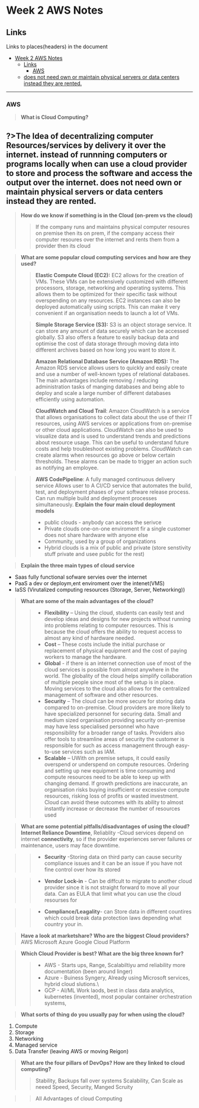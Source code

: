 # Week 2 AWS Notes 

## Links
Links to places(headers) in the document
- [Week 2 AWS Notes](#week-2-aws-notes)
  - [Links](#links)
    - [AWS](#aws)
  - [does not need own or maintain physical servers or data centers instead they are rented.](#does-not-need-own-or-maintain-physical-servers-or-data-centers-instead-they-are-rented)
_____






### AWS

>**What is Cloud Computing?**

?>The Idea of decentralizing computer Resources/services by delivery it over the internet. instead of runnning computers or programs locally when can use a cloud provider to store and process the software and access the output over the internet.
does not need own or maintain physical servers or data centers instead they are rented.
----
>**How do we know if something is in the Cloud (on-prem vs the cloud)**
>>If the company runs and maintains physical computer resoures on premise then its on prem, if the company access their computer resoures over the internet and rents them from a provider then its cloud

>**What are some popular cloud computing services and how are they used?**
>>**Elastic Compute Cloud (EC2):**  EC2 allows for the creation of VMs. These VMs can be extensively customized with different processors, storage, networking and operating systems. This allows them to be optimized for their specific task without overspending on any resources. EC2 instances can also be deployed automatically using scripts.  This can make it very convenient if an organisation needs to launch a lot of VMs.
>
>>**Simple Storage Service (S3):** S3 is an object storage service. It can store any amount of data securely which can be accessed globally. S3 also offers a feature to easily backup data and optimise the cost of data storage through moving data into different archives based on how long you want to store it.
>
>>**Amazon Relational Database Service (Amazon RDS):** The Amazon RDS service allows users to quickly and easily create and use a number of well-known types of relational databases.  The main advantages include removing / reducing administration tasks of manging databases and being able to deploy and scale a large number of different databases efficiently using automation.
>
>>**CloudWatch and Cloud Trail**: Amazon CloudWatch is a service that allows organisations to collect data about the use of their IT resources, using AWS services or applications from on-premise or other cloud applications. 
CloudWatch can also be used to visualize data and is used to understand trends and predictions about resource usage. This can be useful to understand future costs and help troubleshoot existing problems. CloudWatch can create alarms when resources go above or below certain thresholds. These alarms can be made to trigger an action such as notifying an employee.

>>**AWS CodePipeline**: A fully managed continuous  delivery service
Allows user to  A CI/CD service
that automates the build, test, and deployment phases of your software release process.
Can run multiple build and deployment processes simultaneously.
>**Explain the four main cloud deployment models**
  >>* public clouds - anybody can access the serivce
  >>* Private clouds one-on-one enviroment fir a single customer does not share   hardware with anyone else
  >>* Community, used by a group of organizations
  >>* Hybrid clouds is a mix of public and private (store senstivity stuff private and usee public for the rest)
 


>**Explain the three main types of cloud service**
* Saas fully functional sofware servies over the internet
* PaaS a dev or deploym,ent enviroment over the intenet(VMS)
* IaSS (Virutalized  computing resources (Storage, Server, Networking))

>**What are some of the main advantages of the cloud?**
  >>* **Flexibility** – Using the cloud, students can easily test and develop ideas and designs for new projects without running into problems relating to computer resources. This is because the cloud offers the ability to request access to almost any kind of hardware needed. 
  >>* **Cost** –  These costs include the initial purchase or replacement of physical equipment and the cost of paying workers to manage the hardware. 
 >> * **Global** - if there is an internet connection use of most of the cloud services is possible from almost anywhere in the world. 
  The globality of the cloud helps simplify collaboration of multiple people since most of the setup is in place.  Moving services to the cloud also allows for the centralized management of software and other resources. 
  >>* **Security** – The cloud can be more secure for storing data compared to on-premise.  Cloud providers are more likely to have specialized personnel for securing data.  Small and medium sized organisation providing security on-premise may have less specialised personnel who have responsibility for a broader range of tasks. 
  Providers also offer tools to streamline areas of security the customer is responsible for such as access management through easy-to-use services such as IAM. 
>> * **Scalable** – UWith on premise setups, it could easily overspend or underspend on compute resources.   Ordering and setting up new equipment is time consuming and compute resources need to be able to keep up with changing demand.  If growth predictions are inaccurate, an organisation risks buying insufficient or excessive compute resources, risking loss of profits or wasted investment. Cloud can avoid these outcomes with its ability to almost instantly increase or decrease the number of resources used

>**What are some potential pitfalls/disadvantages of using the cloud?**
  **Internet Reliance Downtime**, Reliablity -Cloud services depend on internet **connectivity**, so if the provider experiences server failures or maintenance, users may face downtime.

>>* **Security** -Storing data on third party can cause security compliance issues and it can be an issue if you have not fine control over how its stored

>>* **Vendor Lock-in** - Can be diffcult to migrate to another cloud provider since it is not straight forward to move all your data. Can as EULA that limit what you can use the cloud resourses for

>>* **Compliance/Leagality**- can Store data in different countires which could break data protection laws depending what country your in.

>**Have a look at marketshare? Who are the biggest Cloud providers?**
AWS
Microsoft Azure
Google Cloud Platform

>**Which Cloud Provider is best? What are the big three known for?**
>>* AWS - Starts ups, Range, Scalabiltiyu amd reliability more documentation (been around linger)
>>* Azure - Buiness  Syngery, Already using Microsoft services, hybrid cloud slutions.\
>>* GCP - AI/ML Work laods, best in class data analytics, kubernetes (invented), most popular container orchestration systems,

>**What sorts of thing do you usually pay for when using the cloud?**

1. Compute
1. Storage
1. Networking
1. Managed service
1. Data Transfer (leaving AWS or moving Reigon)
  



>**What are the four pillars of DevOps? How are they linked to cloud computing?**
  >>Stability, Backups fall over systems
  >>Scalability, Can Scale as neeed
  >>Speed, 
  >>Security, Manged Scruity 

  >> All Advantages of cloud Computing
